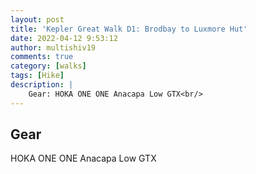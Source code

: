 ```yaml
---
layout: post
title: 'Kepler Great Walk D1: Brodbay to Luxmore Hut'
date: 2022-04-12 9:53:12
author: multishiv19
comments: true
category: [walks]
tags: [Hike]
description: |
    Gear: HOKA ONE ONE Anacapa Low GTX<br/>
---
```


## Gear
HOKA ONE ONE Anacapa Low GTX



<div width='100%' class='strava-embed-placeholder' data-embed-type='activity' data-embed-id='6988105566'></div>
<script src='https://strava-embeds.com/embed.js'></script>
